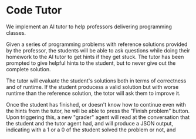 # Code Tutor

We implement an AI tutor to help professors delivering programming classes.

Given a series of programming problems with reference solutions provided by the 
professor, the students will be able to ask questions while doing their homework
to the AI tutor to get hints if they get stuck. The tutor has been prompted to give
helpful hints to the student, but to never give out the complete solution.

The tutor will evaluate the student's solutions both in terms of correctness and
of runtime. If the student producess a valid solution but with worse runtime than the reference solution, the totor will ask them to improve it.

Once the student has finished, or doesn't know how to continue even with the hints from
the tutor, he will be able to press the "Finish problem" button. Upon triggering
this, a new "grader" agent will read at the conversation that the student and the tutor
agent had, and will produce a JSON output, indicating with a 1 or a 0 of the student
solved the problem or not, and 